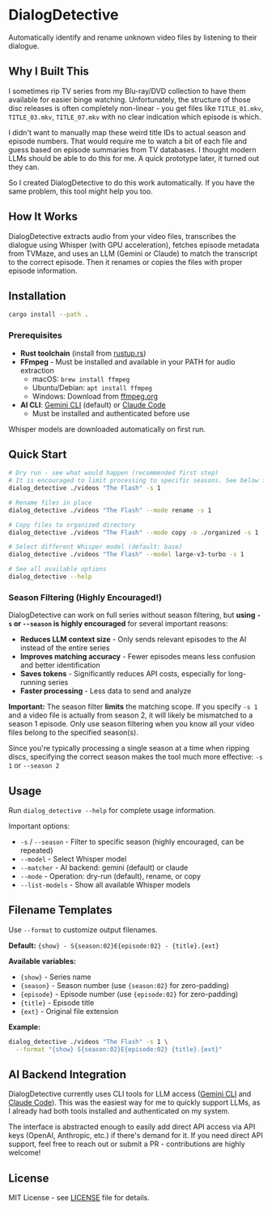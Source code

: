 # DialogDetective

Automatically identify and rename unknown video files by listening to their dialogue.

## Why I Built This

I sometimes rip TV series from my Blu-ray/DVD collection to have them available for easier binge watching. Unfortunately, the structure of those disc releases is often completely non-linear - you get files like `TITLE_01.mkv`, `TITLE_03.mkv`, `TITLE_07.mkv` with no clear indication which episode is which.

I didn't want to manually map these weird title IDs to actual season and episode numbers. That would require me to watch a bit of each file and guess based on episode summaries from TV databases. I thought modern LLMs should be able to do this for me. A quick prototype later, it turned out they can.

So I created DialogDetective to do this work automatically. If you have the same problem, this tool might help you too.

## How It Works

DialogDetective extracts audio from your video files, transcribes the dialogue using Whisper (with GPU acceleration), fetches episode metadata from TVMaze, and uses an LLM (Gemini or Claude) to match the transcript to the correct episode. Then it renames or copies the files with proper episode information.

## Installation

```bash
cargo install --path .
```

### Prerequisites

- **Rust toolchain** (install from [rustup.rs](https://rustup.rs))
- **FFmpeg** - Must be installed and available in your PATH for audio extraction
  - macOS: `brew install ffmpeg`
  - Ubuntu/Debian: `apt install ffmpeg`
  - Windows: Download from [ffmpeg.org](https://ffmpeg.org/download.html)
- **AI CLI**: [Gemini CLI](https://ai.google.dev/) (default) or [Claude Code](https://claude.com/code)
  - Must be installed and authenticated before use

Whisper models are downloaded automatically on first run.

## Quick Start

```bash
# Dry run - see what would happen (recommended first step)
# It is encouraged to limit processing to specific seasons. See below for more information about this.
dialog_detective ./videos "The Flash" -s 1

# Rename files in place
dialog_detective ./videos "The Flash" --mode rename -s 1

# Copy files to organized directory
dialog_detective ./videos "The Flash" --mode copy -o ./organized -s 1

# Select different Whisper model (default: base)
dialog_detective ./videos "The Flash" --model large-v3-turbo -s 1

# See all available options
dialog_detective --help
```

### Season Filtering (Highly Encouraged!)

DialogDetective can work on full series without season filtering, but **using `-s` or `--season` is highly encouraged** for several important reasons:

- **Reduces LLM context size** - Only sends relevant episodes to the AI instead of the entire series
- **Improves matching accuracy** - Fewer episodes means less confusion and better identification
- **Saves tokens** - Significantly reduces API costs, especially for long-running series
- **Faster processing** - Less data to send and analyze

**Important:** The season filter **limits** the matching scope. If you specify `-s 1` and a video file is actually from season 2, it will likely be mismatched to a season 1 episode. Only use season filtering when you know all your video files belong to the specified season(s).

Since you're typically processing a single season at a time when ripping discs, specifying the correct season makes the tool much more effective: `-s 1` or `--season 2`

## Usage

Run `dialog_detective --help` for complete usage information.

Important options:
- `-s` / `--season` - Filter to specific season (highly encouraged, can be repeated)
- `--model` - Select Whisper model
- `--matcher` - AI backend: gemini (default) or claude
- `--mode` - Operation: dry-run (default), rename, or copy
- `--list-models` - Show all available Whisper models

## Filename Templates

Use `--format` to customize output filenames.

**Default:** `{show} - S{season:02}E{episode:02} - {title}.{ext}`

**Available variables:**
- `{show}` - Series name
- `{season}` - Season number (use `{season:02}` for zero-padding)
- `{episode}` - Episode number (use `{episode:02}` for zero-padding)
- `{title}` - Episode title
- `{ext}` - Original file extension

**Example:**
```bash
dialog_detective ./videos "The Flash" -s 1 \
  --format "{show} S{season:02}E{episode:02} {title}.{ext}"
```

## AI Backend Integration

DialogDetective currently uses CLI tools for LLM access ([Gemini CLI](https://ai.google.dev/) and [Claude Code](https://claude.com/code)). This was the easiest way for me to quickly support LLMs, as I already had both tools installed and authenticated on my system.

The interface is abstracted enough to easily add direct API access via API keys (OpenAI, Anthropic, etc.) if there's demand for it. If you need direct API support, feel free to reach out or submit a PR - contributions are highly welcome!

## License

MIT License - see [LICENSE](LICENSE) file for details.

